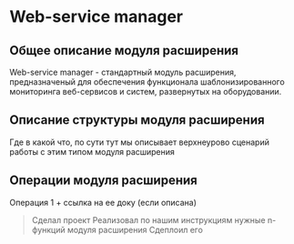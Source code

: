 # Web-service manager

## Общее описание модуля расширения

Web-service manager - стандартный модуль расширения, предназначеный для обеспечения функционала шаблонизированного мониторинга веб-сервисов и систем, развернутых на оборудовании. 

## Описание структуры модуля расширения

Где в какой что, по сути тут мы описывает верхнеурово сценарий работы с этим типом модуля расширения

## Операции модуля расширения

Операция 1 + ссылка на ее доку (если описана)

> Сделал проект
> Реализовал по нашим инструкциям нужные n-функций модуля расширения
> Сдеплоил его